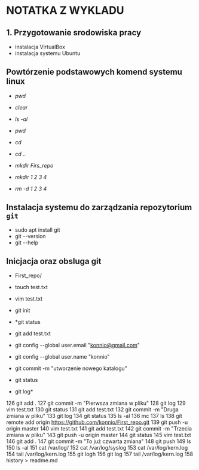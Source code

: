 # NOTATKA Z WYKLADU

## 1. Przygotowanie srodowiska pracy
- instalacja VirtualBox
- instalacja systemu Ubuntu

## Powtórzenie podstawowych komend systemu linux
- *pwd*
- *clear*
- *ls -al*
- *pwd*
- *cd* 
- *cd ..*
- *mkdir Firs_repo*
  
- *mkdir 1 2 3 4*
- *rm -d 1 2 3 4*

## Instalacja systemu do zarządzania repozytorium `git`
-  sudo apt install git
-  git --version 
-  git --help 
  
## Inicjacja oraz obsluga git
-  First_repo/   
-  touch test.txt
-  vim test.txt 
-  git init     
 
-   *git status
-   git add test.txt 
-   git config --global user.email "konnio@gmail.com"
-   git config --global user.name "konnio"
-   git commit -m "utworzenie nowego katalogu"
-   git status 
-   git log*
  
126  git add .
  127  git commit -m "Pierwsza zmiana w pliku"
  128  git log 
  129  vim test.txt 
  130  git status 
  131  git add test.txt
  132  git commit -m "Druga zmiana w pliku"
  133  git log
  134  git status 
  135  ls -al
  136  mc
  137  ls
  138  git remote add origin https://github.com/konnio/First_repo.git
  139  git push -u origin master
  140  vim test.txt 
  141  git add test.txt 
  142  git commit -m "Trzecia zmiana w pliku"
  143  git push -u origin master
  144  git status 
  145  vim test.txt
  146  git add .
  147  git commit -m "To już czwarta zmiana"
  148  git push
  149  ls
  150  ls -al
  151  cat /var/log/
  152  cat /var/log/syslog 
  153  cat /var/log/kern.log 
  154  tail /var/log/kern.log 
  155  git logh
  156  git log
  157  tail /var/log/kern.log 
  158  history > readme.md
